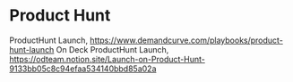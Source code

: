 # Product Hunt

ProductHunt Launch, https://www.demandcurve.com/playbooks/product-hunt-launch
On Deck ProductHunt Launch, https://odteam.notion.site/Launch-on-Product-Hunt-9133bb05c8c94efaa534140bbd85a02a